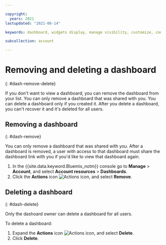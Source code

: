```yaml
---

copyright:
  years: 2021 
lastupdated: "2021-06-14"

keywords: dashboard, widgets display, manage visibility, customize, console, dashboard templates 

subcollection: account

---
```


# Removing and deleting a dashboard 
{: #dash-remove-delete}

If you don't want to view a dashboard, you can remove the dashboard from your list. You can only remove a dashboard that was shared with you. You can delete a dashboard only if you created it. After you delete a dashboard, you can't recover it and it's deleted for all users.

## Removing a dashboard 
{: #dash-remove}

You can only remove a dashboard that was shared with you. After a dashboard is removed, a user with access to that dashboard must share the dashboard link with you if you'd like to view that dashboard again.

1. In the {{site.data.keyword.Bluemix_notm}} console go to **Manage** > **Account**, and select **Account resources** > **Dashboards**.
2. Click the **Actions** icon ![Actions icon](../icons/action-menu-icon.svg "Actions"), and select **Remove**. 

## Deleting a dashboard
{: #dash-delete}

Only the dashoard owner can delete a dashboard for all users.

To delete a dashboard: 
1. Expand the **Actions** icon ![Actions icon](../icons/action-menu-icon.svg "Actions"), and select **Delete**.
2. Click **Delete**. 
